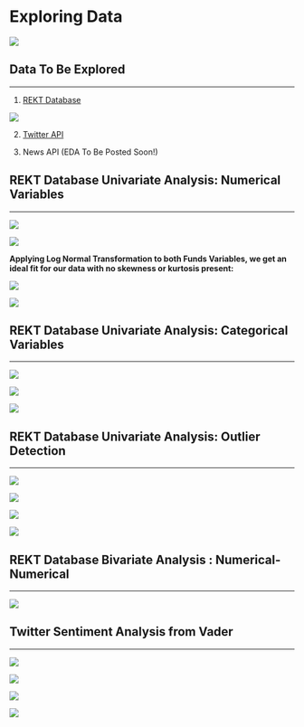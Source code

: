 # Exploring Data

[![](../images/data_cleaning.jpeg)](https://www.iteratorshq.com/blog/data-cleaning-in-5-easy-steps/)

## Data To Be Explored
---

1. [REKT Database](https://github.com/anly501/anly-501-project-TegveerG/blob/main/codes/Exploring_Data/EDA_REKT_Record_Data.ipynb)

[![](../images/REKT_database.jpeg)](https://defiyield.app/rekt-database)

2. [Twitter API](https://github.com/anly501/anly-501-project-TegveerG/blob/main/codes/Data_Cleaning/Twitter_API_cleaning.ipynb)

3. News API (EDA To Be Posted Soon!)

## REKT Database Univariate Analysis: Numerical Variables
---

[![](../images/Funds_Lost_USD_Moments.jpeg)](https://github.com/anly501/anly-501-project-TegveerG/blob/main/codes/Data_Cleaning/REKT_Database_Cleaning.ipynb)

[![](../images/Funds_Returned_USD_Moments.jpeg)](https://github.com/anly501/anly-501-project-TegveerG/blob/main/codes/Data_Cleaning/REKT_Database_Cleaning.ipynb)

**Applying Log Normal Transformation to both Funds Variables, we get an ideal fit for our data with no skewness or kurtosis present:**

[![](../images/Log_Funds_Lost_Moments.jpeg)](https://github.com/anly501/anly-501-project-TegveerG/blob/main/codes/Data_Cleaning/REKT_Database_Cleaning.ipynb)

[![](../images/Log_Funds_Returned_Moments.jpeg)](https://github.com/anly501/anly-501-project-TegveerG/blob/main/codes/Data_Cleaning/REKT_Database_Cleaning.ipynb)

## REKT Database Univariate Analysis: Categorical Variables
---

[![](../images/Attack_Day_of_Week_Moments.jpeg)](https://github.com/anly501/anly-501-project-TegveerG/blob/main/codes/Data_Cleaning/REKT_Database_Cleaning.ipynb)

[![](../images/Attack_Months_Moments.jpeg)](https://github.com/anly501/anly-501-project-TegveerG/blob/main/codes/Data_Cleaning/REKT_Database_Cleaning.ipynb)

[![](../images/Scam_Types_Barplot.jpeg)](https://github.com/anly501/anly-501-project-TegveerG/blob/main/codes/Data_Cleaning/REKT_Database_Cleaning.ipynb)

## REKT Database Univariate Analysis: Outlier Detection
---

[![](../images/Outlier_Funds_Returned_USD.jpeg)](https://github.com/anly501/anly-501-project-TegveerG/blob/main/codes/Data_Cleaning/REKT_Database_Cleaning.ipynb)

[![](../images/Outlier_Drop_Returned_Lost_USD.jpeg)](https://github.com/anly501/anly-501-project-TegveerG/blob/main/codes/Data_Cleaning/REKT_Database_Cleaning.ipynb)

[![](../images/Outliers_Funds_Lost_USD.jpeg)](https://github.com/anly501/anly-501-project-TegveerG/blob/main/codes/Data_Cleaning/REKT_Database_Cleaning.ipynb)

[![](../images/Outliers_Drop_Funds_Lost_USD.jpeg)](https://github.com/anly501/anly-501-project-TegveerG/blob/main/codes/Data_Cleaning/REKT_Database_Cleaning.ipynb)

## REKT Database Bivariate Analysis : Numerical-Numerical
---

[![](../images/Bivariate_Funds_Date_Corr.jpeg)](https://github.com/anly501/anly-501-project-TegveerG/blob/main/codes/Data_Cleaning/REKT_Database_Cleaning.ipynb)


## Twitter Sentiment Analysis from Vader
---

[![](../images/Top_Positive_Words_Vader.jpeg)](https://github.com/anly501/anly-501-project-TegveerG/blob/main/codes/Data_Cleaning/REKT_Database_Cleaning.ipynb)

[![](../images/Top_Positive_Words.jpeg)](https://github.com/anly501/anly-501-project-TegveerG/blob/main/codes/Data_Cleaning/REKT_Database_Cleaning.ipynb)

[![](../images/Top_Negative_Words.jpeg)](https://github.com/anly501/anly-501-project-TegveerG/blob/main/codes/Data_Cleaning/REKT_Database_Cleaning.ipynb)

[![](../images/Barplot_Neg_Words.jpeg)](https://github.com/anly501/anly-501-project-TegveerG/blob/main/codes/Data_Cleaning/REKT_Database_Cleaning.ipynb)


